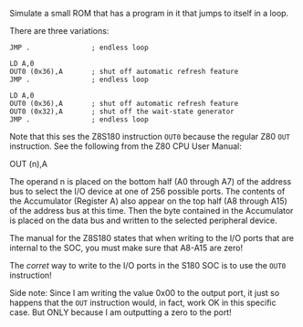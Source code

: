 Simulate a small ROM that has a program in it that jumps
to itself in a loop.

There are three variations:

```
JMP .				; endless loop
```

```
LD A,0
OUT0 (0x36),A		; shut off automatic refresh feature
JMP .				; endless loop
```

```
LD A,0
OUT0 (0x36),A		; shut off automatic refresh feature
OUT0 (0x32),A		; shut off the wait-state generator
JMP .				; endless loop
```


Note that this ses the Z8S180 instruction `OUT0` because the regular Z80 `OUT` instruction.
See the following from the Z80 CPU User Manual:

OUT (n),A

The operand n is placed on the bottom half (A0 through A7) of the address bus to select
the I/O device at one of 256 possible ports. The contents of the Accumulator (Register A)
also appear on the top half (A8 through A15) of the address bus at this time. Then the 
byte contained in the Accumulator is placed on the data bus and written to the selected 
peripheral device.

The manual for the Z8S180 states that when writing to the I/O ports that are internal 
to the SOC, you must make sure that A8-A15 are zero!

The *corret* way to write to the I/O ports in the S180 SOC is to use the `OUT0` instruction!


Side note:  Since I am writing the value 0x00 to the output port, it just so happens
that the `OUT` instruction would, in fact, work OK in this specific case.  But ONLY
because I am outputting a zero to the port!
